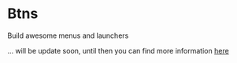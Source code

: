 Btns
====

Build awesome menus and launchers


… will be update soon, until then you can find more information [here](http://www.orilivni.com/2014/01/pie-and-awesome-menus/)